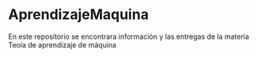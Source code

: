 # AprendizajeMaquina
En este repositorio se encontrara información y las entregas de la materia Teoía de aprendizaje de máquina
